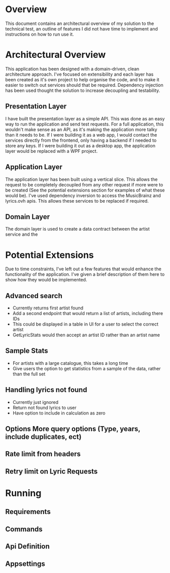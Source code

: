 # Overview
This document contains an architectural overview of my solution to the technical test, an outline of features I did not have time to implement and instructions on how to run use it. 

# Architectural Overview
This application has been designed with a domain-driven, clean architecture approach. I've focused on extensibility and each layer has been created as it's own project to help organise the code, and to make it easier to switch out services should that be required. Dependency injection has been used thought the solution to increase decoupling and testability.

## Presentation Layer
I have built the presentation layer as a simple API. This was done as an easy way to run the application and send test requests. For a full application, this wouldn't make sense as an API, as it's making the application more talky than it needs to be. If I were building it as a web app, I would contact the services directly from the frontend, only having a backend if I needed to store any keys. If I were building it out as a desktop app, the application layer would be replaced with a WPF project. 

## Application Layer
The application layer has been built using a vertical slice. This allows the request to be completely decoupled from any other request if more were to be created (See the potential extensions section for examples of what these would be). I've used dependency inversion to access the MusicBrainz and lyrics.ovh apis. This allows these services to be replaced if required. 

## Domain Layer
The domain layer is used to create a data contract between the artist service and the 
 
# Potential Extensions
Due to time constraints, I've left out a few features that would enhance the functionality of the application. I've given a brief description of them here to show how they would be implemented. 

## Advanced search
- Currently returns first artist found
- Add a second endpoint that would return a list of artists, including there IDs
- This could be displayed in a table in UI for a user to select the correct artist
- GetLyricStats would then accept an artist ID rather than an artist name

## Sample Stats
- For artists with a large catalogue, this takes a long time
- Give users the option to get statistics from a sample of the data, rather than the full set

## Handling lyrics not found
- Currently just ignored
- Return not found lyrics to user
- Have option to include in calculation as zero

## Options More query options (Type, years, include duplicates, ect)

## Rate limit from headers

## Retry limit on Lyric Requests

# Running
## Requirements
## Commands
## Api Definition
## Appsettings